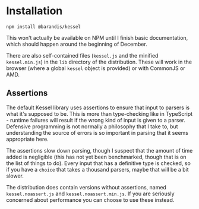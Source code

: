 <!--
 Copyright (c) 2020 Thomas J. Otterson
 
 This software is released under the MIT License.
 https://opensource.org/licenses/MIT
-->

# Installation

```
npm install @barandis/kessel
```

This won't actually be available on NPM until I finish basic documentation, which should happen around the beginning of December.

There are also self-contained files (`kessel.js` and the minified `kessel.min.js`) in the `lib` directory of the distribution. These will work in the browser (where a global `kessel` object is provided) or with CommonJS or AMD.

## Assertions

The default Kessel library uses assertions to ensure that input to parsers is what it's supposed to be. This is more than type-checking like in TypeScript - runtime failures will result if the wrong kind of input is given to a parser. Defensive programming is not normally a philosophy that I take to, but understanding the source of errors is so important in parsing that it seems appropriate here.

The assertions slow down parsing, though I suspect that the amount of time added is negligible (this has not yet been benchmarked, though that is on the list of things to do). Every input that has a definitive type is checked, so if you have a `choice` that takes a thousand parsers, maybe that will be a bit slower.

The distribution does contain versions without assertions, named `kessel.noassert.js` and `kessel.noassert.min.js`. If you are seriously concerned about performance you can choose to use these instead.
